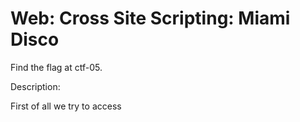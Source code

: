 # Web: Cross Site Scripting: Miami Disco

Find the flag at ctf-05.

Description: 

First of all we try to access **<script>alert(1)<script>**, and then we search for the cookies after we figure out the site has a alert.
Then at the cookies we observe the cookie flag: **SSS{miami_hot_number}**.
